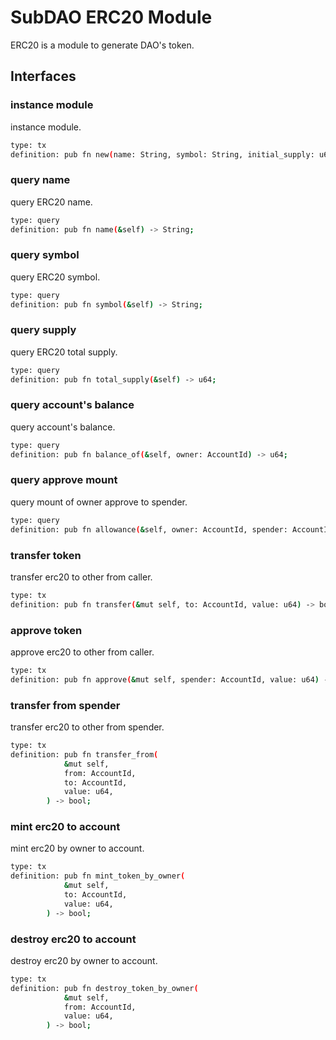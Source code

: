 # SubDAO ERC20 Module

ERC20 is a module to generate DAO's token.

## Interfaces

### instance module
instance module.
```bash
type: tx
definition: pub fn new(name: String, symbol: String, initial_supply: u64, decimals: u8, controller: AccountId) -> Self;
```

### query name
query ERC20 name.
```bash
type: query
definition: pub fn name(&self) -> String;
```


### query symbol
query ERC20 symbol.
```bash
type: query
definition: pub fn symbol(&self) -> String;
```

### query supply
query ERC20 total supply.
```bash
type: query
definition: pub fn total_supply(&self) -> u64;
```

### query account's balance
query account's balance.
```bash
type: query
definition: pub fn balance_of(&self, owner: AccountId) -> u64;
```

### query approve mount
query mount of owner approve to spender.
```bash
type: query
definition: pub fn allowance(&self, owner: AccountId, spender: AccountId) -> u64;
```

### transfer token
transfer erc20 to other from caller.
```bash
type: tx
definition: pub fn transfer(&mut self, to: AccountId, value: u64) -> bool;
```

### approve token
approve erc20 to other from caller.
```bash
type: tx
definition: pub fn approve(&mut self, spender: AccountId, value: u64) -> bool;
```

### transfer from spender
transfer erc20 to other from spender.
```bash
type: tx
definition: pub fn transfer_from(
            &mut self,
            from: AccountId,
            to: AccountId,
            value: u64,
        ) -> bool;
```

### mint erc20 to account
mint erc20 by owner to account.
```bash
type: tx
definition: pub fn mint_token_by_owner(
            &mut self,
            to: AccountId,
            value: u64,
        ) -> bool;
```

### destroy erc20 to account
destroy erc20 by owner to account.
```bash
type: tx
definition: pub fn destroy_token_by_owner(
            &mut self,
            from: AccountId,
            value: u64,
        ) -> bool;
```

